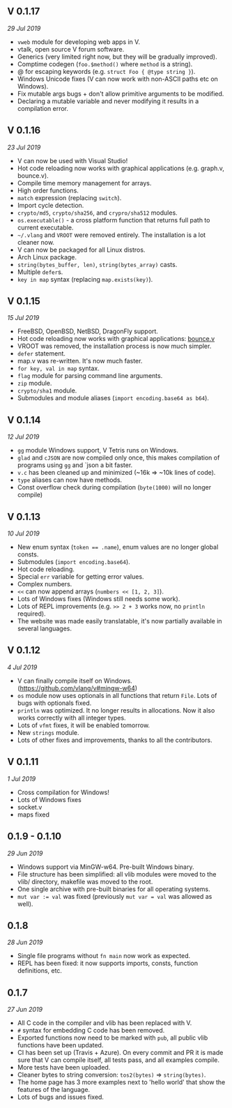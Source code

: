 ## V 0.1.17 
*29 Jul 2019* 
- `vweb` module for developing web apps in V. 
- vtalk, open source V forum software. 
- Generics (very limited right now, but they will be gradually improved).  
- Comptime codegen (`foo.$method()` where `method` is a string). 
- @ for escaping keywords (e.g. `struct Foo { @type string }`). 
- Windows Unicode fixes (V can now work with non-ASCII paths etc on Windows). 
- Fix mutable args bugs + don't allow primitive arguments to be modified.  
- Declaring a mutable variable and never modifying it results in a compilation error.


## V 0.1.16 
*23 Jul 2019* 
- V can now be used with Visual Studio! 
- Hot code reloading now works with graphical applications (e.g. graph.v, bounce.v).  
- Compile time memory management for arrays. 
- High order functions. 
- `match` expression (replacing `switch`). 
- Import cycle detection. 
- `crypto/md5`, `crypto/sha256`, and `crypro/sha512` modules.
- `os.executable()` - a cross platform function that returns full path to current executable. 
- `~/.vlang` and `VROOT` were removed entirely. The installation is a lot cleaner now. 
- V can now be packaged for all Linux distros. 
- Arch Linux package. 
- `string(bytes_buffer, len)`, `string(bytes_array)` casts. 
- Multiple `defer`s. 
- `key in map` syntax (replacing `map.exists(key)`). 



## V 0.1.15 
*15 Jul 2019* 
- FreeBSD, OpenBSD, NetBSD, DragonFly support. 
- Hot code reloading now works with graphical applications: [bounce.v](https://github.com/vlang/v/blob/master/examples/hot_code_reloading/bounce.v) 
- VROOT was removed, the installation process is now much simpler. 
- `defer` statement.
- map.v was re-written. It's now much faster.
- `for key, val in map` syntax. 
- `flag` module for parsing command line arguments. 
- `zip` module. 
- `crypto/sha1` module. 
- Submodules and module aliases (`import encoding.base64 as b64`). 




## V 0.1.14 
*12 Jul 2019* 
- `gg` module Windows support, V Tetris runs on Windows. 
- `glad` and `cJSON` are now compiled only once, this makes compilation of programs using `gg` and `json
  a bit faster. 
- `v.c` has been cleaned up and minimized (~16k => ~10k lines of code). 
- `type` aliases can now have methods.  
- Const overflow check during compilation (`byte(1000)` will no longer compile) 


## V 0.1.13
*10 Jul 2019* 
- New enum syntax (`token == .name`), enum values are no longer global consts.
- Submodules (`import encoding.base64`).
- Hot code reloading.
- Special `err` variable for getting error values.
- Complex numbers.
- `<<` can now append arrays (`numbers << [1, 2, 3]`).
- Lots of Windows fixes (Windows still needs some work).
- Lots of REPL improvements (e.g. `>> 2 + 3` works now, no `println` required).
- The website was made easily translatable, it's now partially available in several languages.


## V 0.1.12
*4 Jul 2019* 
- V can finally compile itself on Windows. (https://github.com/vlang/v#mingw-w64)
- `os` module now uses optionals in all functions that return `File`. Lots of  bugs with optionals fixed.
- `println` was optimized. It no longer results in allocations. Now it also works correctly with all integer types.
- Lots of `vfmt` fixes, it will be enabled tomorrow. 
- New `strings` module.
- Lots of other fixes and improvements, thanks to all the contributors. 


## V 0.1.11
*1 Jul 2019* 
- Cross compilation for Windows!
- Lots of Windows fixes
- socket.v
- maps fixed


## 0.1.9 - 0.1.10
*29 Jun 2019* 
- Windows support via MinGW-w64. Pre-built Windows binary.
- File structure has been simplified: all vlib modules were moved to the vlib/ directory,
  makefile was moved to the root.
- One single archive with pre-built binaries for all operating systems. 
- `mut var := val` was fixed (previously `mut var = val` was allowed as well).

## 0.1.8
*28 Jun 2019* 
- Single file programs without `fn main` now work as expected.
- REPL has been fixed: it now supports imports, consts, function definitions, etc.

## 0.1.7
*27 Jun 2019* 
- All C code in the compiler and vlib has been replaced with V.
- `#` syntax for embedding C code has been removed.
- Exported functions now need to be marked with `pub`, all public vlib functions have been updated.
- CI has been set up (Travis + Azure). On every commit and PR it is made sure that V
  can compile itself, all tests pass, and all examples compile.
- More tests have been uploaded.
- Cleaner bytes to string conversion: `tos2(bytes)` => `string(bytes)`.
- The home page has 3 more examples next to 'hello world' that show the features of the language.
- Lots of bugs and issues fixed.
